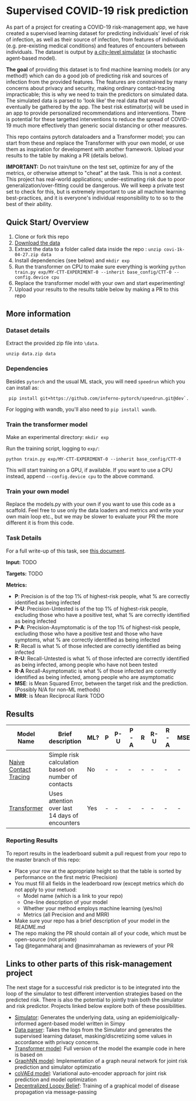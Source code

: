 # Supervised COVID-19 risk prediction

As part of a project for creating a COVID-19 risk-management app, we have created a supervised learning dataset for predicting individuals' level of risk of infection, as well as their source of infection, from features of individuals (e.g. pre-existing medical conditions) and features of encounters between individuals. The dataset is output by [a city-level simulator](https://https://github.com/pg2455/covid_p2p_simulation) (a stochastic agent-based model). 

**The goal** of providing this dataset is to find machine learning models (or any method!) which can do a good job of predicting risk and sources of infection from the provided features. The features are constrained by many concerns about privacy and security, making ordinary contact-tracing impracticable; this is why we need to train the predictors on simulated data. The simulated data is parsed to 'look like' the real data that would eventually be gathered by the app. The best risk estimator(s) will be used in an app to provide personalized recommendations and interventions. There is potential for these targetted interventions to reduce the spread of COVID-19 much more effectively than generic social distancing or other measures.

This repo contains pytorch dataloaders and a Transformer model; you can start from these and replace the Transformer with your own model, or use them as inspiration for development with another framework. Upload your results to the table by making a PR (details below). 

**IMPORTANT:** Do not train/tune on the test set, optimize for any of the metrics, or otherwise attempt to "cheat" at the task. This is not a contest. This project has real-world applications; under-estimating risk due to poor generalization/over-fitting could be dangerous.  We will keep a private test set to check for this, but is extremely important to use all machine learning best-practices, and it is everyone's individual responsibility to to so to the best of their ability.


## Quick Start/ Overview

1. Clone or fork this repo
2. [Download the data](https://covid-p2p-simulation.s3.ca-central-1.amazonaws.com/covi-1k-04-27.zip)
3. Extract the data to a folder called data inside the repo : `unzip covi-1k-04-27.zip data`
4. Install dependencies (see below) and `mkdir exp`
5. Run the transformer on CPU to make sure everything is working `python train.py exp/MY-CTT-EXPERIMENT-0 --inherit base_config/CTT-0 --config.device cpu` 
6. Replace the transformer model with your own and start experimenting!
7. Upload your results to the results table below by making a PR to this repo

## More information

### Dataset details

Extract the provided zip file into `\data`.
```
unzip data.zip data
```

### Dependencies

Besides `pytorch` and the usual ML stack, you will need `speedrun` which you can install as: 
```
 pip install git+https://github.com/inferno-pytorch/speedrun.git@dev`. 
```

For logging with wandb, you'll also need to `pip install wandb`. 

### Train the transformer model

Make an experimental directory: `mkdir exp`

Run the training script, logging to `exp/`:
```
python train.py exp/MY-CTT-EXPERIMENT-0 --inherit base_config/CTT-0
```
This will start training on a GPU, if available. If you want to use a CPU instead, append  `--config.device cpu` to the above command. 

### Train your own model

Replace the models.py with your own if you want to use this code as a scaffold. Feel free to use only the data loaders and metrics and write your own main loop etc., but we may be slower to evaluate your PR the more different it is from this code.

### Task Details

For a full write-up of this task, see [this document](TODO).

**Input:** TODO

**Targets:** TODO

**Metrics:** 

* **P**: Precision is of the top 1% of highest-risk people, what % are correctly identified as being infected
* **P-U**: Precision-Untested is of the top 1% of highest-risk people, excluding those who have a positive test, what % are correctly identified as being infected
* **P-A**: Precision-Asymptomatic is of the top 1% of highest-risk people, excluding those who have a positive test and those who have symptoms, what % are correctly identified as being infected
* **R**: Recall is what % of those infected are correctly identified as being infected
* **R-U**: Recall-Untested is what % of those infected are correctly identified as being infected, among people who have not been tested
* **R-A** Recall-Asymptomatic is what % of those infected are correctly identified as being infected, among people who are asymptomatic
* **MSE**: is Mean Squared Error, between the target risk and the prediction. (Possibly N/A for non-ML methods)
* **MRR**: is Mean Reciprocal Rank TODO


## Results 

Model Name | Brief description | ML? | P | P-U | P-A | R | R-U | R-A | MSE | MRR
--- | --- | --- | --- | --- | --- | --- | --- | --- | --- | ---
[Naive Contact Tracing](TODO) | Simple risk calculation based on number of contacts | No | - | -| - | - | - | - | - | -
[Transformer](https://github.com/nasimrahaman/ctt) | Uses attention over last 14 days of encounters | Yes | - | - | - | - | - | - | - | -


### Reporting Results

To report results in the leaderboard submit a pull request from your repo to the master branch of this repo:
* Place your row at the appropriate height so that the table is sorted by performance on the first metric (Precision)
* You must fill all fields in the leaderboard row (except metrics which do not apply to your metuod:
    - Model name (which is a link to your repo)
    - One-line description of your model
    - Whether your method employs machine learning (yes/no)
    - Metrics (all Precision and  and MRR)
* Make sure your repo has a brief description of your model in the README.md
* The repo making the PR should contain all of your code, which must be open-source (not private)
* Tag @teganmaharaj and @nasimrahaman as reviewers of your PR


## Links to other parts of this risk-management project

The next stage for a successful risk predictor is to be integrated into the loop of the simulator to test different intervention strategies based on the predicted risk. There is also the potential to jointly train both the simulator and risk predictor. Projects linked below explore both of these possibilities.

* [Simulator](https://github.com/pg2455/covid_p2p_simulation): Generates the underlying data, using an epidemiolgically-informed agent-based model written in Simpy 
* [Data parser](TODO): Takes the logs from the Simulator and generates the supervised learning dataset, masking/discretizing some values in accordance with privacy concerns.
* [Transformer model](https://github.com/nasimrahaman/ctt): Full version of the model the example code in here is based on
* [GraphNN model](TODO): Implementation of a graph neural network for joint risk prediction and simulator optimizatio 
* [coVAEd model](TODO): Variational auto-encoder approach for joint risk prediction and model optimization
* [Decentralized Loopy Belief](TODO): Training of a graphical model of disease propagation via message-passing
